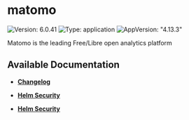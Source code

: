 # matomo

![Version: 6.0.41](https://img.shields.io/badge/Version-6.0.41-informational?style=flat-square) ![Type: application](https://img.shields.io/badge/Type-application-informational?style=flat-square) ![AppVersion: "4.13.3"](https://img.shields.io/badge/AppVersion-"4.13.3"-informational?style=flat-square)

Matomo is the leading Free/Libre open analytics platform

## Available Documentation

- [**Changelog**](CHANGELOG)

- [**Helm Security**](container-security)

- [**Helm Security**](helm-security)

